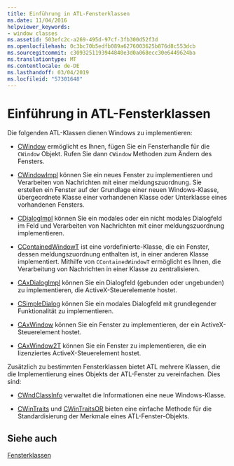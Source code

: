 ```yaml
---
title: Einführung in ATL-Fensterklassen
ms.date: 11/04/2016
helpviewer_keywords:
- window classes
ms.assetid: 503efc2c-a269-495d-97cf-3fb300d52f3d
ms.openlocfilehash: 0c3bc70b5edfb089a6276003625b876d8c553dcb
ms.sourcegitcommit: c3093251193944840e3d0a068ecc30e6449624ba
ms.translationtype: MT
ms.contentlocale: de-DE
ms.lasthandoff: 03/04/2019
ms.locfileid: "57301648"
---
```

# <a name="introduction-to-atl-window-classes"></a>Einführung in ATL-Fensterklassen

Die folgenden ATL-Klassen dienen Windows zu implementieren:

- [CWindow](../atl/reference/cwindow-class.md) ermöglicht es Ihnen, fügen Sie ein Fensterhandle für die `CWindow` Objekt. Rufen Sie dann `CWindow` Methoden zum Ändern des Fensters.

- [CWindowImpl](../atl/reference/cwindowimpl-class.md) können Sie ein neues Fenster zu implementieren und Verarbeiten von Nachrichten mit einer meldungszuordnung. Sie erstellen ein Fenster auf der Grundlage einer neuen Windows-Klasse, übergeordnete Klasse einer vorhandenen Klasse oder Unterklasse eines vorhandenen Fensters.

- [CDialogImpl](../atl/reference/cdialogimpl-class.md) können Sie ein modales oder ein nicht modales Dialogfeld im Feld und Verarbeiten von Nachrichten mit einer meldungszuordnung implementieren.

- [CContainedWindowT](../atl/reference/ccontainedwindowt-class.md) ist eine vordefinierte-Klasse, die ein Fenster, dessen meldungszuordnung enthalten ist, in einer anderen Klasse implementiert. Mithilfe von `CContainedWindowT` ermöglicht es Ihnen, die Verarbeitung von Nachrichten in einer Klasse zu zentralisieren.

- [CAxDialogImpl](../atl/reference/caxdialogimpl-class.md) können Sie ein Dialogfeld (gebunden oder ungebunden) zu implementieren, die ActiveX-Steuerelemente hostet.

- [CSimpleDialog](../atl/reference/csimpledialog-class.md) können Sie ein modales Dialogfeld mit grundlegender Funktionalität zu implementieren.

- [CAxWindow](../atl/reference/caxwindow-class.md) können Sie ein Fenster zu implementieren, der ein ActiveX-Steuerelement hostet.

- [CAxWindow2T](../atl/reference/caxwindow2t-class.md) können Sie ein Fenster zu implementieren, die ein lizenziertes ActiveX-Steuerelement hostet.

Zusätzlich zu bestimmten Fensterklassen bietet ATL mehrere Klassen, die die Implementierung eines Objekts der ATL-Fenster zu vereinfachen. Dies sind:

- [CWndClassInfo](../atl/reference/cwndclassinfo-class.md) verwaltet die Informationen eine neue Windows-Klasse.

- [CWinTraits](../atl/reference/cwintraits-class.md) und [CWinTraitsOR](../atl/reference/cwintraitsor-class.md) bieten eine einfache Methode für die Standardisierung der Merkmale eines ATL-Fenster-Objekts.

## <a name="see-also"></a>Siehe auch

[Fensterklassen](../atl/atl-window-classes.md)
